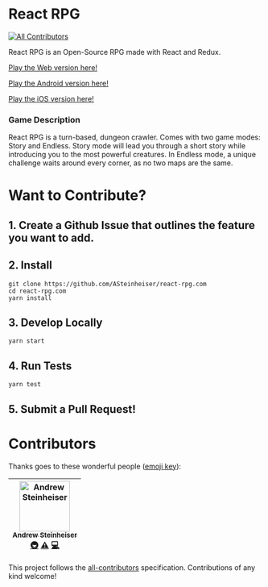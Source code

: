 # React RPG
[![All Contributors](https://img.shields.io/badge/all_contributors-1-orange.svg?style=flat-square)](#contributors)

React RPG is an Open-Source RPG made with React and Redux.

[Play the Web version here!](http://react-rpg.com)

[Play the Android version here!](https://play.google.com/store/apps/details?id=com.reactrpgnative)

[Play the iOS version here!](https://itunes.apple.com/WebObjects/MZStore.woa/wa/viewSoftware?id=1450907766&mt=8)

### Game Description
React RPG is a turn-based, dungeon crawler. Comes with two game modes: Story and Endless. Story mode will lead you through a short story while introducing you to the most powerful creatures. In Endless mode, a unique challenge waits around every corner, as no two maps are the same.

# Want to Contribute?
## 1. Create a Github Issue that outlines the feature you want to add.
## 2. Install
```
git clone https://github.com/ASteinheiser/react-rpg.com
cd react-rpg.com
yarn install
```
## 3. Develop Locally
```
yarn start
```
## 4. Run Tests
```
yarn test
```
## 5. Submit a Pull Request!

# Contributors

Thanks goes to these wonderful people ([emoji key](https://github.com/all-contributors/all-contributors#emoji-key)):

<!-- ALL-CONTRIBUTORS-LIST:START - Do not remove or modify this section -->
<!-- prettier-ignore -->
| [<img src="https://avatars1.githubusercontent.com/u/9949512?v=4" width="100px;" alt="Andrew Steinheiser"/><br /><sub><b>Andrew Steinheiser</b></sub>](http://iamandrew.io)<br />[🚇](#infra-ASteinheiser "Infrastructure (Hosting, Build-Tools, etc)") [⚠️](https://github.com/ASteinheiser/react-rpg.com/commits?author=ASteinheiser "Tests") [💻](https://github.com/ASteinheiser/react-rpg.com/commits?author=ASteinheiser "Code") |
| :---: |
<!-- ALL-CONTRIBUTORS-LIST:END -->

This project follows the [all-contributors](https://github.com/all-contributors/all-contributors) specification. Contributions of any kind welcome!
